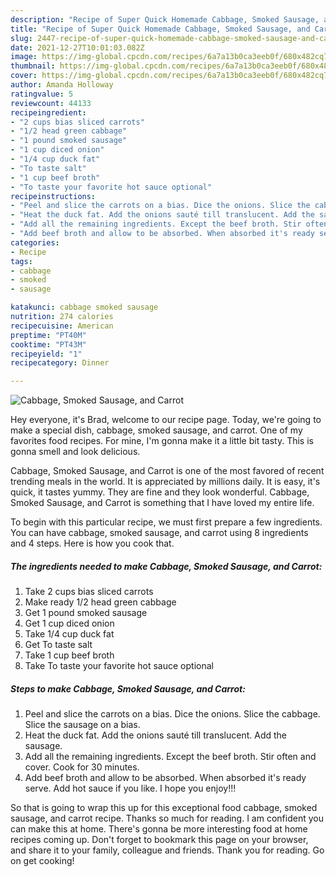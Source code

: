 ```yaml
---
description: "Recipe of Super Quick Homemade Cabbage, Smoked Sausage, and Carrot"
title: "Recipe of Super Quick Homemade Cabbage, Smoked Sausage, and Carrot"
slug: 2447-recipe-of-super-quick-homemade-cabbage-smoked-sausage-and-carrot
date: 2021-12-27T10:01:03.082Z
image: https://img-global.cpcdn.com/recipes/6a7a13b0ca3eeb0f/680x482cq70/cabbage-smoked-sausage-and-carrot-recipe-main-photo.jpg
thumbnail: https://img-global.cpcdn.com/recipes/6a7a13b0ca3eeb0f/680x482cq70/cabbage-smoked-sausage-and-carrot-recipe-main-photo.jpg
cover: https://img-global.cpcdn.com/recipes/6a7a13b0ca3eeb0f/680x482cq70/cabbage-smoked-sausage-and-carrot-recipe-main-photo.jpg
author: Amanda Holloway
ratingvalue: 5
reviewcount: 44133
recipeingredient:
- "2 cups bias sliced carrots"
- "1/2 head green cabbage"
- "1 pound smoked sausage"
- "1 cup diced onion"
- "1/4 cup duck fat"
- "To taste salt"
- "1 cup beef broth"
- "To taste your favorite hot sauce optional"
recipeinstructions:
- "Peel and slice the carrots on a bias. Dice the onions. Slice the cabbage. Slice the sausage on a bias."
- "Heat the duck fat. Add the onions sauté till translucent. Add the sausage."
- "Add all the remaining ingredients. Except the beef broth. Stir often and cover. Cook for 30 minutes."
- "Add beef broth and allow to be absorbed. When absorbed it's ready serve. Add hot sauce if you like. I hope you enjoy!!!"
categories:
- Recipe
tags:
- cabbage
- smoked
- sausage

katakunci: cabbage smoked sausage 
nutrition: 274 calories
recipecuisine: American
preptime: "PT40M"
cooktime: "PT43M"
recipeyield: "1"
recipecategory: Dinner

---
```



![Cabbage, Smoked Sausage, and Carrot](https://img-global.cpcdn.com/recipes/6a7a13b0ca3eeb0f/680x482cq70/cabbage-smoked-sausage-and-carrot-recipe-main-photo.jpg)

Hey everyone, it's Brad, welcome to our recipe page. Today, we're going to make a special dish, cabbage, smoked sausage, and carrot. One of my favorites food recipes. For mine, I'm gonna make it a little bit tasty. This is gonna smell and look delicious.



Cabbage, Smoked Sausage, and Carrot is one of the most favored of recent trending meals in the world. It is appreciated by millions daily. It is easy, it's quick, it tastes yummy. They are fine and they look wonderful. Cabbage, Smoked Sausage, and Carrot is something that I have loved my entire life.


To begin with this particular recipe, we must first prepare a few ingredients. You can have cabbage, smoked sausage, and carrot using 8 ingredients and 4 steps. Here is how you cook that.

<!--inarticleads1-->

##### The ingredients needed to make Cabbage, Smoked Sausage, and Carrot:

1. Take 2 cups bias sliced carrots
1. Make ready 1/2 head green cabbage
1. Get 1 pound smoked sausage
1. Get 1 cup diced onion
1. Take 1/4 cup duck fat
1. Get To taste salt
1. Take 1 cup beef broth
1. Take To taste your favorite hot sauce optional




<!--inarticleads2-->

##### Steps to make Cabbage, Smoked Sausage, and Carrot:

1. Peel and slice the carrots on a bias. Dice the onions. Slice the cabbage. Slice the sausage on a bias.
1. Heat the duck fat. Add the onions sauté till translucent. Add the sausage.
1. Add all the remaining ingredients. Except the beef broth. Stir often and cover. Cook for 30 minutes.
1. Add beef broth and allow to be absorbed. When absorbed it's ready serve. Add hot sauce if you like. I hope you enjoy!!!




So that is going to wrap this up for this exceptional food cabbage, smoked sausage, and carrot recipe. Thanks so much for reading. I am confident you can make this at home. There's gonna be more interesting food at home recipes coming up. Don't forget to bookmark this page on your browser, and share it to your family, colleague and friends. Thank you for reading. Go on get cooking!
